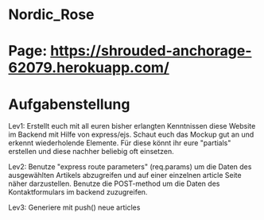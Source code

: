 # Nordic_Rose
# Page: https://shrouded-anchorage-62079.herokuapp.com/

# Aufgabenstellung
Lev1:
Erstellt euch mit all euren bisher erlangten Kenntnissen diese Website im Backend mit Hilfe von express/ejs.
Schaut euch das Mockup gut an und erkennt wiederholende Elemente. Für diese könnt ihr eure "partials" erstellen und diese nachher beliebig oft einsetzen.

Lev2:
Benutze "express route parameters" (req.params) um die Daten des ausgewählten Artikels abzugreifen und auf einer einzelnen article Seite näher darzustellen.
Benutze die POST-method um die Daten des Kontaktformulars im backend zuzugreifen.

Lev3:
Generiere mit push() neue articles
